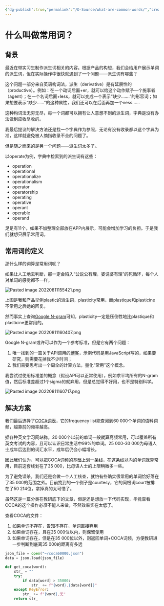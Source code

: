 ```yaml
---
{"dg-publish":true,"permalink":"/D-Source/what-are-common-words/","created":"2022-08-11T16:36:50.000+08:00"}
---
```


# 什么叫做常用词？
## 背景
最近在带实习生制作派生词相关的内容。根据产品的构想，我们会给用户展示单词的派生词，但在实际操作中很快就遇到了一个问题——派生词有哪些？

这个问题一部分来自英语构词法，派生（derivative）是有延展性的（productive）。例如：在一个动词后面+er，就可以给这个动作赋予一个施事者（agent）；在一个名词后面+less，就可以变成一个表示“缺少.……”的形容词；如果想要表示“缺少……”的这种属性，我们还可以在后面再加一个ness……

这种构词法无穷无尽，每一个词都可以拥有让人意想不到的派生词，字典是没有办法做到应收尽收的。

我最后提议的解决方法还是找一个字典作为参照，无论有没有收录都以这个字典为准，这样就避免被人摘指收录不全的问题了。

但是随之而来的是另一个问题——派生词太多了。

以operate为例，字典中检索到的派生词有这些：
- operation  
- operational  
- operationalize  
- operationalism  
- operator  
- operatorship  
- operating  
- operative  
- operant  
- operable  
- operand

足足有11个，如果不加整理全部放在APP内展示，可能会增加学习的负担。于是我们就想只展示常用词。

## 常用词的定义
那什么样的词算是常用词呢？

如果让人工地去判断，那一定会陷入“公说公有理，婆说婆有理”的死循环，每个人对单词的感觉都不一样。

![Pasted image 20220811155421.png](/img/user/B-Attachment/Pasted%20image%2020220811155421.png)

上图是我和产品举例plastic的派生词，plasticity常用，而plastique和plasticine不常用之后她的回复。

然而事实上查询[Google N-gram](https://books.google.com/ngrams/)可知，plasticity一定是压倒性地比plastique和plasticine更常用的。

![Pasted image 20220811160407.png](/img/user/B-Attachment/Pasted%20image%2020220811160407.png)

Google N-gram或许可以作为一个参考标准，但是它有两个问题：
1. 唯一找到的一篇关于API调用的[博客](https://jameshfisher.com/2018/11/25/google-ngram-api/)，示例代码是用JavaScript写的，如果要研究，则需要花掉我不少时间；
2. 我们需要思考出一个周全的计算方法，量化“常用”这个概念。

我尝试过使用标准差的概念（假设API可以正常使用），例如求平均所有的N-gram值，然后标准差超过1个sigma的就弃用，但是总觉得不好用，也不是特别科学。

![Pasted image 20220811160717.png](/img/user/B-Attachment/Pasted%20image%2020220811160717.png)


## 解决方案
我们最后选择了[COCA词表](https://www.english-corpora.org/coca/)，它的frequency list能查阅到60 000个单词的语料词频，越靠前的频率越高。

据各种英文学习网站称，20 000个以前的单词一般就算高频常用，可以覆盖所有英文考试的内容，且可以认识日常生活中99%的单词。25 000-30 000为母语人士成年后达到的词汇水平，成年后仍会小幅增长。

因此我们认为，可以把COCA词频的基础上划一条线，在这条线以内的单词就算常用，目前这套线划在了35 000，比母语人士的上限稍微多一些。

为了避免误杀，我们还是会做一个人工核查，就怕有些确实很常用的单词恰好落在了35 000的范围之外。目前找到的一个例子是courtesy，它的同根词court被排在了50 214位，拿掉真的太可惜了。

虽然这是一篇分类在教研底下的文章，但是还是想放一下代码实现，毕竟查看COCA的这个操作必须不能人来做，不然效率实在太低了。

查看COCA的文件：
1. 如果单词不存在，告知不存在，单词直接弃用
2. 如果单词存在，且在35 000位以内，则保留使用
3. 如果单词存在，但是在35 000位以外，则返回单词+COCA词频，方便教研进一步判断到底离35 000的距离有多远

```Python
json_file = open("~/coca60000.json")  
data = json.load(json_file)

def get_coca(word):  
    str_ = ""  
    try:  
        if data[word] > 35000:  
            str_ += f"{word},{data[word]}"  
    except KeyError:  
        str_ += f"{word},无"  
    return str_
```